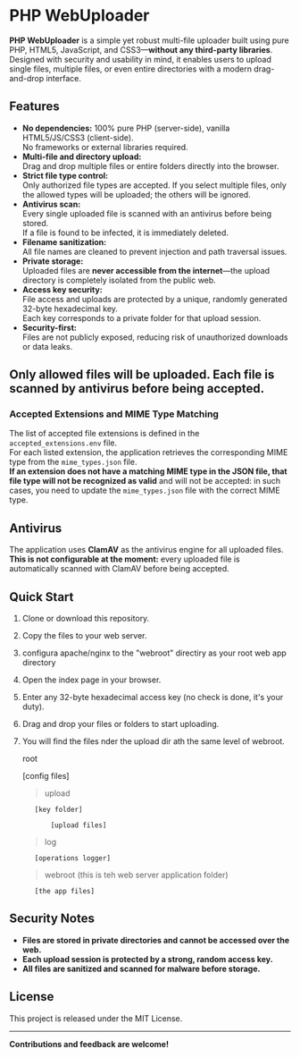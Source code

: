 # PHP WebUploader

**PHP WebUploader** is a simple yet robust multi-file uploader built using pure PHP, HTML5, JavaScript, and CSS3—**without any third-party libraries**.  
Designed with security and usability in mind, it enables users to upload single files, multiple files, or even entire directories with a modern drag-and-drop interface.

## Features

- **No dependencies:** 100% pure PHP (server-side), vanilla HTML5/JS/CSS3 (client-side).  
  No frameworks or external libraries required.
- **Multi-file and directory upload:**  
  Drag and drop multiple files or entire folders directly into the browser.
- **Strict file type control:**  
  Only authorized file types are accepted. If you select multiple files, only the allowed types will be uploaded; the others will be ignored.
- **Antivirus scan:**  
  Every single uploaded file is scanned with an antivirus before being stored.  
  If a file is found to be infected, it is immediately deleted.
- **Filename sanitization:**  
  All file names are cleaned to prevent injection and path traversal issues.
- **Private storage:**  
  Uploaded files are **never accessible from the internet**—the upload directory is completely isolated from the public web.
- **Access key security:**  
  File access and uploads are protected by a unique, randomly generated 32-byte hexadecimal key.  
  Each key corresponds to a private folder for that upload session.
- **Security-first:**  
  Files are not publicly exposed, reducing risk of unauthorized downloads or data leaks.


## Only allowed files will be uploaded. Each file is scanned by antivirus before being accepted.
### Accepted Extensions and MIME Type Matching

The list of accepted file extensions is defined in the `accepted_extensions.env` file.  
For each listed extension, the application retrieves the corresponding MIME type from the `mime_types.json` file.  
**If an extension does not have a matching MIME type in the JSON file, that file type will not be recognized as valid** and will not be accepted: in such cases, you need to update the `mime_types.json` file with the correct MIME type.

## Antivirus

The application uses **ClamAV** as the antivirus engine for all uploaded files.  
**This is not configurable at the moment:** every uploaded file is automatically scanned with ClamAV before being accepted.

## Quick Start

1. Clone or download this repository.
2. Copy the files to your web server.
3. configura apache/nginx to the "webroot" directiry as your root web app directory
4. Open the index page in your browser.
5. Enter any 32-byte hexadecimal access key (no check is done, it's your duty).
6. Drag and drop your files or folders to start uploading.
7. You will find the files nder the upload dir ath the same level of webroot.
      
      root
      
      [config files]
      
      > upload
      
          [key folder]
      
              [upload files]
      
      > log
      
          [operations logger]
      
      > webroot (this is teh web server application folder)
      
          [the app files]

## Security Notes

- **Files are stored in private directories and cannot be accessed over the web.**
- **Each upload session is protected by a strong, random access key.**
- **All files are sanitized and scanned for malware before storage.**

## License

This project is released under the MIT License.

---

**Contributions and feedback are welcome!**

